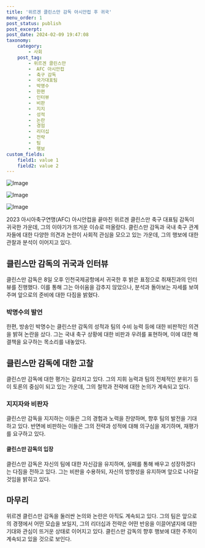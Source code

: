 ```yaml
---
title: '위르겐 클린스만 감독 아시안컵 후 귀국'
menu_order: 1
post_status: publish
post_excerpt: 
post_date: 2024-02-09 19:47:08
taxonomy:
    category:
        - 사회
    post_tag:
        - 위르겐 클린스만
        -  AFC 아시안컵
        -  축구 감독
        -  국가대표팀
        -  박명수
        -  한편
        -  인터뷰
        -  비판
        -  지지
        -  성적
        -  논란
        -  경험
        -  리더십
        -  전략
        -  팀
        -  행보
custom_fields:
    field1: value 1
    field2: value 2
---
```


![Image](https://imgnews.pstatic.net/image/016/2024/02/09/20240209000101_0_20240209170501652.jpg?type=w647)

![Image](https://imgnews.pstatic.net/image/016/2024/02/09/20240209000102_0_20240209170501656.jpg?type=w647)

![Image](https://imgnews.pstatic.net/image/016/2024/02/09/20240209000103_0_20240209170501660.jpg?type=w647)

2023 아시아축구연맹(AFC) 아시안컵을 끝마친 위르겐 클린스만 축구 대표팀 감독이 귀국한 가운데, 그의 이야기가 뜨거운 이슈로 떠올랐다. 클린스만 감독과 국내 축구 관계자들에 대한 다양한 의견과 논란이 사회적 관심을 모으고 있는 가운데, 그의 행보에 대한 관찰과 분석이 이어지고 있다.
## 클린스만 감독의 귀국과 인터뷰
클린스만 감독은 8일 오후 인천국제공항에서 귀국한 후 밝은 표정으로 취재진과의 인터뷰를 진행했다. 이를 통해 그는 아쉬움을 감추지 않았으나, 분석과 돌아보는 자세를 보여주며 앞으로의 준비에 대한 다짐을 밝혔다.
### 박명수의 발언
한편, 방송인 박명수는 클린스만 감독의 성적과 팀의 수비 능력 등에 대한 비판적인 의견을 밝혀 논란을 샀다. 그는 국내 축구 상황에 대한 비판과 우려를 표현하며, 이에 대한 해결책을 요구하는 목소리를 내놓았다.
## 클린스만 감독에 대한 고찰
클린스만 감독에 대한 평가는 갈라지고 있다. 그의 지휘 능력과 팀의 전체적인 분위기 등이 토론의 중심이 되고 있는 가운데, 그의 철학과 전략에 대한 논의가 계속되고 있다.
### 지지자와 비판자
클린스만 감독을 지지하는 이들은 그의 경험과 노력을 찬양하며, 향후 팀의 발전을 기대하고 있다. 반면에 비판하는 이들은 그의 전략과 성적에 대해 의구심을 제기하며, 재평가를 요구하고 있다.
#### 클린스만 감독의 입장
클린스만 감독은 자신의 팀에 대한 자신감을 유지하며, 실패를 통해 배우고 성장하겠다는 다짐을 전하고 있다. 그는 비판을 수용하되, 자신의 방향성을 유지하며 앞으로 나아갈 것임을 밝히고 있다.
## 마무리
위르겐 클린스만 감독을 둘러싼 논의와 논란은 아직도 계속되고 있다. 그의 팀은 앞으로의 경쟁에서 어떤 모습을 보일지, 그의 리더십과 전략은 어떤 반응을 이끌어낼지에 대한 기대와 관심이 뜨거운 상태로 이어지고 있다. 클린스만 감독의 향후 행보에 대한 주목이 계속되고 있을 것으로 보인다.
